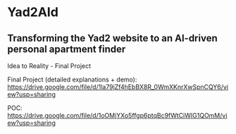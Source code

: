 # Yad2AId
## Transforming the Yad2 website to an AI-driven personal apartment finder
Idea to Reality - Final Project

Final Project (detailed explanations + demo):
https://drive.google.com/file/d/1la79jZf4hEbBX8R_0WmXKnrXwSpnCQY6/view?usp=sharing

POC:
https://drive.google.com/file/d/1oOMjYXo5ffgp6ptqBc9fWtCiWIG1QOmM/view?usp=sharing


